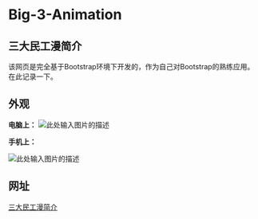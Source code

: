 # Big-3-Animation



三大民工漫简介
---
该网页是完全基于Bootstrap环境下开发的，作为自己对Bootstrap的熟练应用。在此记录一下。





外观
---
**电脑上：**
![此处输入图片的描述][1]


**手机上：**

![此处输入图片的描述][2]





网址
---
[三大民工漫简介][3]





  [1]: http://www.z4a.net/images/2016/11/05/big3-lg.jpg
  [2]: http://www.z4a.net/images/2016/11/05/big3-sm.jpg
  [3]: https://qq124061002.github.io/Big-3-Animation/
